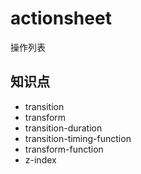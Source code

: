# actionsheet

操作列表

## 知识点

- transition
- transform
- transition-duration
- transition-timing-function
- transform-function
- z-index